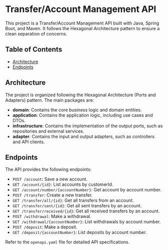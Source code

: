 # Transfer/Account Management API

This project is a Transfer/Account Management API built with Java, Spring Boot, and Maven. It follows the Hexagonal Architecture pattern to ensure a clean separation of concerns.

## Table of Contents

- [Architecture](#architecture)
- [Endpoints](#endpoints)

## Architecture

The project is organized following the Hexagonal Architecture (Ports and Adapters) pattern. The main packages are:

- **domain**: Contains the core business logic and domain entities.
- **application**: Contains the application logic, including use cases and DTOs.
- **infrastructure**: Contains the implementation of the output ports, such as repositories and external services.
- **adapter**: Contains the input and output adapters, such as controllers and API clients.

## Endpoints

The API provides the following endpoints:

- `POST /account`: Save a new account.
- `GET /account/{id}`: List accounts by customerId.
- `GET /account/number/{accountNumber}`: Get account by account number.
- `POST /transfer`: Create a new transfer.
- `GET /transfer/all/{id}`: Get all transfers from an account.
- `GET /transfer/sent/{id}`: Get all sent transfers by an account.
- `GET /transfer/received/{id}`: Get all received transfers by an account.
- `POST /withdrawal`: Make a withdrawal.
- `GET /withdrawal/{accountNumber}`: List withdrawals by account number.
- `POST /deposit`: Make a deposit.
- `GET /deposit/{accountNumber}`: List deposits by account number.


Refer to the `openapi.yaml` file for detailed API specifications.
